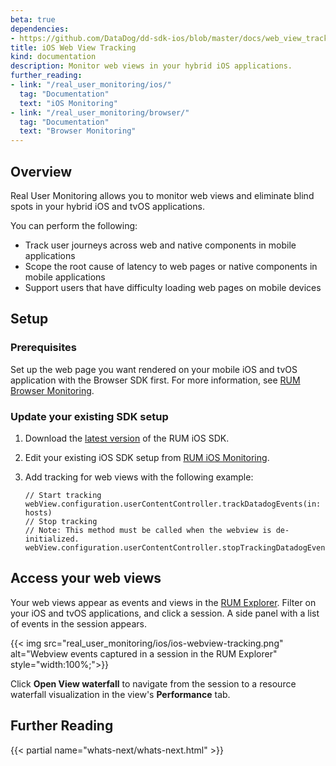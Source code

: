```yaml
---
beta: true
dependencies: 
- https://github.com/DataDog/dd-sdk-ios/blob/master/docs/web_view_tracking.md
title: iOS Web View Tracking
kind: documentation
description: Monitor web views in your hybrid iOS applications.
further_reading:
- link: "/real_user_monitoring/ios/"
  tag: "Documentation"
  text: "iOS Monitoring"
- link: "/real_user_monitoring/browser/"
  tag: "Documentation"
  text: "Browser Monitoring"
---
```


## Overview

Real User Monitoring allows you to monitor web views and eliminate blind spots in your hybrid iOS and tvOS applications.

You can perform the following:

- Track user journeys across web and native components in mobile applications
- Scope the root cause of latency to web pages or native components in mobile applications
- Support users that have difficulty loading web pages on mobile devices

## Setup

### Prerequisites

Set up the web page you want rendered on your mobile iOS and tvOS application with the Browser SDK first. For more information, see [RUM Browser Monitoring][1].

### Update your existing SDK setup

1. Download the [latest version][2] of the RUM iOS SDK.
2. Edit your existing iOS SDK setup from [RUM iOS Monitoring][3].
3. Add tracking for web views with the following example:

   ```
   // Start tracking
   webView.configuration.userContentController.trackDatadogEvents(in: hosts)
   // Stop tracking
   // Note: This method must be called when the webview is de-initialized.
   webView.configuration.userContentController.stopTrackingDatadogEvents()
   ```

## Access your web views

Your web views appear as events and views in the [RUM Explorer][4]. Filter on your iOS and tvOS applications, and click a session. A side panel with a list of events in the session appears. 

{{< img src="real_user_monitoring/ios/ios-webview-tracking.png" alt="Webview events captured in a session in the RUM Explorer" style="width:100%;">}}

Click **Open View waterfall** to navigate from the session to a resource waterfall visualization in the view's **Performance** tab. 

## Further Reading

{{< partial name="whats-next/whats-next.html" >}}

[1]: https://docs.datadoghq.com/real_user_monitoring/browser/#npm
[2]: https://github.com/DataDog/dd-sdk-ios/releases/tag/1.10.0-beta1
[3]: https://docs.datadoghq.com/real_user_monitoring/ios/
[4]: https://app.datadoghq.com/rum/explorer